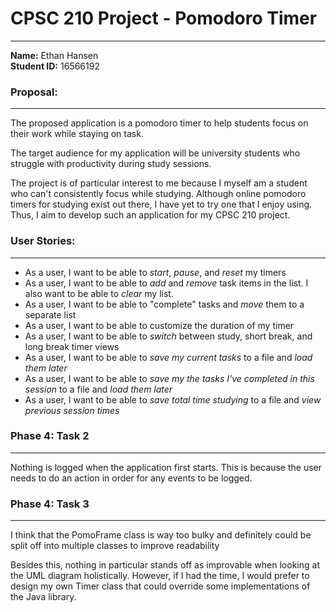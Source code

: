 # CPSC 210 Project - Pomodoro Timer
___

**Name:** Ethan Hansen \
**Student ID:** 16566192

### Proposal:
___

The proposed application is a pomodoro timer to help students focus on their work while staying on task. 

The target audience for my application will be university students who struggle with productivity during study sessions.

The project is of particular interest to me because I myself am a student who can't consistently focus while studying.
Although online pomodoro timers for studying exist out there, I have yet to try one that I enjoy using. Thus, I aim to
develop such an application for my CPSC 210 project.




### User Stories:
___

- As a user, I want to be able to *start*, *pause*, and *reset* my timers
- As a user, I want to be able to *add* and *remove* task items in the list. I also want to be able to *clear* my list.
- As a user, I want to be able to "complete" tasks and *move* them to a separate list
- As a user, I want to be able to customize the duration of my timer
- As a user, I want to be able to *switch* between study, short break, and long break timer views
- As a user, I want to be able to *save my current tasks* to a file and *load them later*
- As a user, I want to be able to *save my the tasks I've completed in this session* to a file and *load them later*
- As a user, I want to be able to *save total time studying* to a file and *view previous session times*

### Phase 4: Task 2
___

Nothing is logged when the application first starts. This is because the user needs to do an action in order for any events
to be logged.


### Phase 4: Task 3
___
I think that the PomoFrame class is way too bulky and definitely could be split off into multiple classes to improve readability

Besides this, nothing in particular stands off as improvable when looking at the UML diagram holistically. However, if I had the time,
I would prefer to design my own Timer class that could override some implementations of the Java library.


